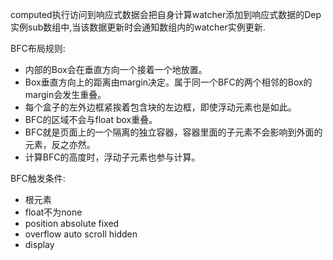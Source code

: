 computed执行访问到响应式数据会把自身计算watcher添加到响应式数据的Dep实例sub数组中,当该数据更新时会通知数组内的watcher实例更新.

BFC布局规则:

- 内部的Box会在垂直方向一个接着一个地放置。
- Box垂直方向上的距离由margin决定。属于同一个BFC的两个相邻的Box的margin会发生重叠。
- 每个盒子的左外边框紧挨着包含块的左边框，即使浮动元素也是如此。
- BFC的区域不会与float box重叠。
- BFC就是页面上的一个隔离的独立容器，容器里面的子元素不会影响到外面的元素，反之亦然。
- 计算BFC的高度时，浮动子元素也参与计算。

BFC触发条件:

- 根元素
- float不为none
- position absolute fixed
- overflow auto scroll hidden
- display 